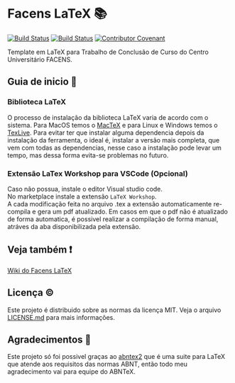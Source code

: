 # Facens LaTeX :books:

[![Build Status](https://app.travis-ci.com/hvini/facens-latex.svg?branch=master)](https://app.travis-ci.com/hvini/facens-latex)
[![Build Status](https://img.shields.io/badge/main-pdf-blueviolet)](https://raw.githubusercontent.com/hvini/texcc/master/src/main.pdf)
[![Contributor Covenant](https://img.shields.io/badge/Código%20de%20Conduta-2.1-4baaaa.svg)](code_of_conduct.md)

Template em LaTeX para Trabalho de Conclusão de Curso do Centro Universitário FACENS.

## Guia de inicio :mage:

### Biblioteca LaTeX

O processo de instalação da biblioteca LaTeX varia de acordo com o sistema.
Para MacOS temos o [MacTeX](https://tug.org/mactex/mactex-download.html) e para Linux e Windows temos o [TexLive](https://www.tug.org/texlive/). Para evitar ter que instalar alguma dependencia depois da instalação da ferramenta, o ideal é, instalar a versão mais completa, que vem com todas as dependencias, nesse caso a instalação pode levar um tempo, mas dessa forma evita-se problemas no futuro.

### Extensão LaTex Workshop para VSCode (Opcional)

Caso não possua, instale o editor Visual studio code.  
No marketplace instale a extensão `LaTeX Workshop`.  
A cada modificação feita no arquivo .tex a extensão automaticamente re-compila e gera um pdf atualizado. Em casos em que o pdf não é atualizado de forma automatica, é possivel realizar a compilação de forma manual, atráves da aba disponibilizada pela extensão.

## Veja também :exclamation:

[Wiki do Facens LaTeX](https://github.com/hvini/facens-latex/wiki)

## Licença :copyright:

Este projeto é distribuido sobre as normas da licença MIT. Veja o arquivo [LICENSE.md](/LICENSE.md) para mais informações.

## Agradecimentos :clap:

Este projeto só foi possivel graças ao [abntex2](https://github.com/abntex/abntex2) que é uma suite para LaTeX que atende aos requisitos das normas ABNT, então todo meu agradecimento vai para equipe do ABNTeX.